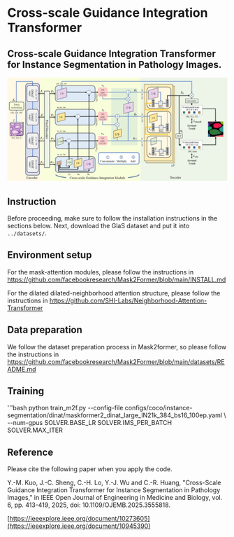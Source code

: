 # Cross-scale Guidance Integration Transformer

## Cross-scale Guidance Integration Transformer for Instance Segmentation in Pathology Images.

![image](CGIT_overview.jpg)

## Instruction
Before proceeding, make sure to follow the installation instructions in the sections below.
Next, download the GlaS dataset and put it into `../datasets/`.

## Environment setup
For the mask-attention modules, please follow the instructions in https://github.com/facebookresearch/Mask2Former/blob/main/INSTALL.md

For the dilated dilated-neighborhood attention structure, please follow the instructions in https://github.com/SHI-Labs/Neighborhood-Attention-Transformer


## Data preparation
We follow the dataset preparation process in Mask2former, so please follow the instructions in https://github.com/facebookresearch/Mask2Former/blob/main/datasets/README.md

## Training
'''bash python train_m2f.py --config-file configs/coco/instance-segmentation/dinat/maskformer2_dinat_large_IN21k_384_bs16_100ep.yaml \ --num-gpus SOLVER.BASE_LR SOLVER.IMS_PER_BATCH SOLVER.MAX_ITER



## Reference 
Please cite the following paper when you apply the code. 

Y.-M. Kuo, J.-C. Sheng, C.-H. Lo, Y.-J. Wu and C.-R. Huang, "Cross-Scale Guidance Integration Transformer for Instance Segmentation in Pathology Images," in IEEE Open Journal of Engineering in Medicine and Biology, vol. 6, pp. 413-419, 2025, doi: 10.1109/OJEMB.2025.3555818.

[https://ieeexplore.ieee.org/document/10273605](https://ieeexplore.ieee.org/document/10945390)
